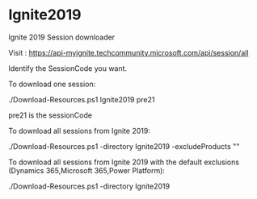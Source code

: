 # Ignite2019
Ignite 2019 Session downloader

Visit :
https://api-myignite.techcommunity.microsoft.com/api/session/all

Identify the SessionCode you want.

To download one session:

./Download-Resources.ps1 Ignite2019 pre21

pre21 is the sessionCode

To download all sessions from Ignite 2019:

./Download-Resources.ps1 -directory Ignite2019 -excludeProducts ""

To download all sessions from Ignite 2019 with the default exclusions (Dynamics 365,Microsoft 365,Power Platform):

./Download-Resources.ps1 -directory Ignite2019
